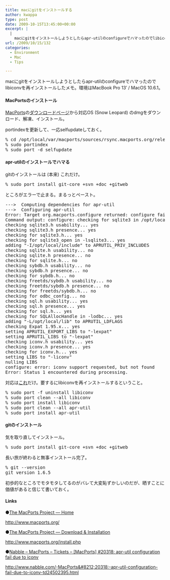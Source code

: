 ```yaml
---
title: macにgitをインストールする
author: kwappa
type: post
date: 2009-10-15T13:45:00+00:00
excerpt: |
  |
    macにgitをインストールしようとしたらapr-utilのconfigureでハマったのでlibiconvを再インストールしたメモ
url: /2009/10/15/132
categories:
  - Environment
  - Mac
  - Tips

---
```

macにgitをインストールしようとしたらapr-utilのconfigureでハマったのでlibiconvを再インストールしたメモ。環境はMacBook Pro 13&#8242; / MacOS 10.6.1。

<!--more-->

#### MacPortsのインストール

<a href="http://www.macports.org/" target="_blank">MacPorts</a>の<a href="http://www.macports.org/install.php" target="_blank">ダウンロードページ</a>から対応OS (Snow Leopard) のdmgをダウンロード、解凍、インストール。

portindexを更新して、一応selfupdateしておく。

<pre class="code">% cd /opt/local/var/macports/sources/rsync.macports.org/release/ports/
% sudo portindex
% sudo port -d selfupdate
</pre>

#### apr-utilのインストールでハマる

gitのインストールは (本来) これだけ。

<pre class="code">% sudo port install git-core +svn +doc +gitweb
</pre>

ところがエラーで止まる。まるっとペースト。

<pre class="code">--->  Computing dependencies for apr-util
--->  Configuring apr-util
Error: Target org.macports.configure returned: configure failure: shell command " cd "/opt/local/var/macports/build/_opt_local_var_macports_sources_rsync.macports.org_release_ports_devel_apr-util/work/apr-util-1.3.9" && ./configure --prefix=/opt/local --with-apr=/opt/local/bin/apr-1-config --with-expat=/opt/local --with-iconv=/opt/local --with-berkeley-db=/opt/local/include:/opt/local/lib/db46 --without-mysql --without-pgsql --with-sqlite3=/opt/local " returned error 1
Command output: configure: checking for sqlite3 in /opt/local
checking sqlite3.h usability... yes
checking sqlite3.h presence... yes
checking for sqlite3.h... yes
checking for sqlite3_open in -lsqlite3... yes
adding "-I/opt/local/include" to APRUTIL_PRIV_INCLUDES
checking sqlite.h usability... no
checking sqlite.h presence... no
checking for sqlite.h... no
checking sybdb.h usability... no
checking sybdb.h presence... no
checking for sybdb.h... no
checking freetds/sybdb.h usability... no
checking freetds/sybdb.h presence... no
checking for freetds/sybdb.h... no
checking for odbc_config... no
checking sql.h usability... yes
checking sql.h presence... yes
checking for sql.h... yes
checking for SQLAllocHandle in -lodbc... yes
adding "-L/opt/local/lib" to APRUTIL_LDFLAGS
checking Expat 1.95.x... yes
setting APRUTIL_EXPORT_LIBS to "-lexpat"
setting APRUTIL_LIBS to "-lexpat"
checking iconv.h usability... yes
checking iconv.h presence... yes
checking for iconv.h... yes
setting LIBS to "-liconv"
nulling LIBS
configure: error: iconv support requested, but not found
Error: Status 1 encountered during processing.
</pre>

対応は<a href="http://www.nabble.com/-MacPorts---20318:-apr-util-configuration-fail-due-to-iconv-td24502395.html" target="_blank">これ</a>だけ。要するにlibiconvを再インストールするということ。

<pre class="code">% sudo port -f uninstall libiconv
% sudo port clean --all libiconv
% sudo port install libiconv
% sudo port clean --all apr-util
% sudo port install apr-util
</pre>

#### gitのインストール

気を取り直してインストール。

<pre class="code">% sudo port install git-core +svn +doc +gitweb
</pre>

長い旅が終わると無事インストール完了。

<pre class="code">% git --version
git version 1.6.5
</pre>

初歩的なところでモタモタしてるのがバレて大変恥ずかしいのだが、晒すことに価値があると信じて書いておく。

#### Links

●<a href="http://www.macports.org/" target="_blank">The MacPorts Project &#8212; Home</a>
  
http://www.macports.org/

●<a href="http://www.macports.org/install.php" target="_blank">The MacPorts Project &#8212; Download & Installation</a>
  
http://www.macports.org/install.php

●<a href="http://www.nabble.com/-MacPorts---20318:-apr-util-configuration-fail-due-to-iconv-td24502395.html" target="_blank">Nabble &#8211; MacPorts &#8211; Tickets &#8211; [MacPorts] #20318: apr-util configuration fail due to iconv</a>
  
http://www.nabble.com/-MacPorts&#8212;20318:-apr-util-configuration-fail-due-to-iconv-td24502395.html
